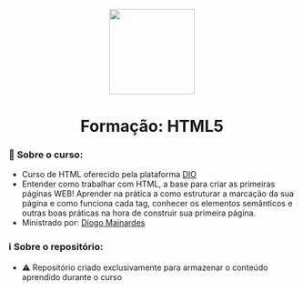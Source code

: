 <!--START_SECTION:header-->
<div align="center">
  <p align="center">
    <img height="150" width="150" src="https://cdn.jsdelivr.net/gh/devicons/devicon@latest/icons/html5/html5-original-wordmark.svg" />
    <h1>Formação: HTML5</h1>
  </p>
</div>
<!--END_SECTION:header-->

### 📝 **Sobre o curso:**
- Curso de HTML oferecido pela plataforma [DIO](https://web.dio.me/home)
- Entender como trabalhar com HTML, a base para criar as primeiras páginas WEB! Aprender na prática a como estruturar a marcação da sua página e como funciona cada tag, conhecer os elementos semânticos e outras boas práticas na hora de construir sua primeira página.
- Ministrado por: [Diogo Mainardes](https://linedin.cm/in/diomainardes) 

### ℹ️ **Sobre o repositório:**
- ⚠️ Repositório criado exclusivamente para armazenar o conteúdo aprendido durante o curso

